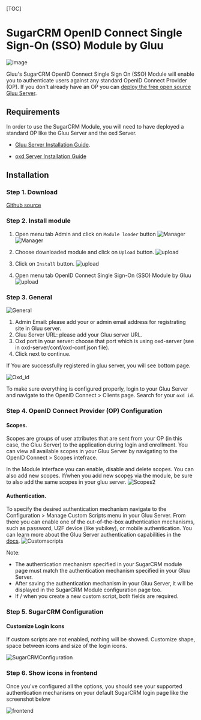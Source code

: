 [TOC]

# SugarCRM  OpenID Connect Single Sign-On (SSO) Module by Gluu

![image](https://raw.githubusercontent.com/GluuFederation/gluu-sso-SugarCRM-module/master/plugin.jpg)

Gluu's SugarCRM OpenID Connect Single Sign On (SSO) Module will enable you to authenticate users against any standard OpenID Connect Provider (OP). If you don't already have an OP you can [deploy the free open source Gluu Server](https://gluu.org/docs/deployment).  

## Requirements
In order to use the SugarCRM Module, you will need to have deployed a standard OP like the Gluu Server and the oxd Server.

* [Gluu Server Installation Guide](https://www.gluu.org/docs/deployment/).

* [oxd Server Installation Guide](https://oxd.gluu.org/docs/oxdserver/install/)


## Installation

### Step 1. Download

[Github source](https://github.com/GluuFederation/gluu-sso-SugarCRM-module/blob/master/SugarCRM_gluu_sso_2.4.4.zip?raw=true)

### Step 2. Install module

1. Open menu tab Admin and click on ```Module loader``` button
![Manager](https://raw.githubusercontent.com/GluuFederation/gluu-sso-SugarCRM-module/master/docu/1.png) 
![Manager](https://raw.githubusercontent.com/GluuFederation/gluu-sso-SugarCRM-module/master/docu/2.png) 

2. Choose downloaded module and click on ```Upload``` button. 
![upload](https://raw.githubusercontent.com/GluuFederation/gluu-sso-SugarCRM-module/master/docu/d3.png) 

3. Click on ```Install``` button. 
![upload](https://raw.githubusercontent.com/GluuFederation/gluu-sso-SugarCRM-module/master/docu/d4.png) 

4. Open menu tab OpenID Connect Single Sign-On (SSO) Module by Gluu 
![upload](https://raw.githubusercontent.com/GluuFederation/gluu-sso-SugarCRM-module/master/docu/d5.png) 

### Step 3. General

![General](https://raw.githubusercontent.com/GluuFederation/gluu-sso-SugarCRM-module/master/docu/d6.png)  

1. Admin Email: please add your or admin email address for registrating site in Gluu server.
2. Gluu Server URL: please add your Gluu server URL.
3. Oxd port in your server: choose that port which is using oxd-server (see in oxd-server/conf/oxd-conf.json file).
4. Click next to continue.

If You are successfully registered in gluu server, you will see bottom page.

![Oxd_id](https://raw.githubusercontent.com/GluuFederation/gluu-sso-SugarCRM-module/master/docu/d7.png)

To make sure everything is configured properly, login to your Gluu Server and navigate to the OpenID Connect > Clients page. Search for your `oxd id`.

### Step 4. OpenID Connect Provider (OP) Configuration

#### Scopes.
Scopes are groups of user attributes that are sent from your OP (in this case, the Gluu Server) to the application during login and enrollment. You can view all available scopes in your Gluu Server by navigating to the OpenID Connect > Scopes intefrace. 

In the Module interface you can enable, disable and delete scopes. You can also add new scopes. If/when you add new scopes via the module, be sure to also add the same scopes in your gluu server. 
![Scopes2](https://raw.githubusercontent.com/GluuFederation/gluu-sso-SugarCRM-module/master/docu/d9.png) 

#### Authentication.
To specify the desired authentication mechanism navigate to the Configuration > Manage Custom Scripts menu in your Gluu Server. From there you can enable one of the out-of-the-box authentication mechanisms, such as password, U2F device (like yubikey), or mobile authentication. You can learn more about the Gluu Server authentication capabilities in the [docs](https://gluu.org/docs/multi-factor/intro/).
![Customscripts](https://raw.githubusercontent.com/GluuFederation/gluu-sso-SugarCRM-module/master/docu/d10.png)  

Note:    
- The authentication mechanism specified in your SugarCRM module page must match the authentication mechanism specified in your Gluu Server.     
- After saving the authentication mechanism in your Gluu Server, it will be displayed in the SugarCRM Module configuration page too.      
- If / when you create a new custom script, both fields are required. 

### Step 5. SugarCRM Configuration

#### Customize Login Icons
 
If custom scripts are not enabled, nothing will be showed. Customize shape, space between icons and size of the login icons.

![SugarCRMConfiguration](https://raw.githubusercontent.com/GluuFederation/gluu-sso-SugarCRM-module/master/docu/d11.png)  

### Step 6. Show icons in frontend

Once you've configured all the options, you should see your supported authentication mechanisms on your default SugarCRM login page like the screenshot below

![frontend](https://raw.githubusercontent.com/GluuFederation/gluu-sso-SugarCRM-module/master/docu/d12.png) 
